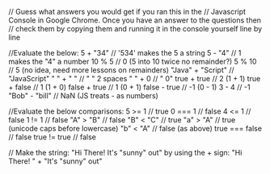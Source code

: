 
// Guess what answers you would get if you ran this in the
// Javascript Console in Google Chrome. Once you have an answer  to the questions then 
// check them by copying them and running it in the console yourself line by line 


//Evaluate the below:
5 + "34"            // '534' makes the 5 a string
5 - "4"             // 1 makes the "4" a number
10 % 5              // 0 (5 into 10 twice no remainder?)
5 % 10              // 5 (no idea, need more lessons on remainders)
"Java" + "Script"   // "JavaScript"
" " + " "           // "  " 2 spaces
" " + 0             // " 0"
true + true         // 2 (1 + 1)
true + false        // 1 (1 + 0)
false + true        // 1 (0 + 1)
false - true        // -1 (0 - 1)
3 - 4               // -1 
"Bob" - "bill"      // NaN (JS treats - as numbers)


//Evaluate the below comparisons:
5 >= 1              // true
0 === 1             // false
4 <= 1              // false
1 != 1              // false
"A" > "B"           // false
"B" < "C"           // true
"a" > "A"           // true (unicode caps before lowercase)
"b" < "A"           // false (as above)
true === false      // false
true != true        // false


// Make the string: "Hi There! It's "sunny" out" by using the + sign:
"Hi There! " + "It\'s \"sunny\" out"